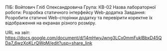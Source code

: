 ПІБ: Войтович Гліб Олександровича
Група: КВ-02
Назва лабораторної роботи: Розробка статичного інтерфейсу Web-додатка
Завдання: Розробити статичні Web-сторінки додатку та перевірити коректне їх відображення на екранах різного розміру.

URL на звіт: https://docs.google.com/document/d/14mHwyJwng3LCx0mmFuklBbxD45QDa7_6wzXoKLrQWqM/edit?usp=share_link